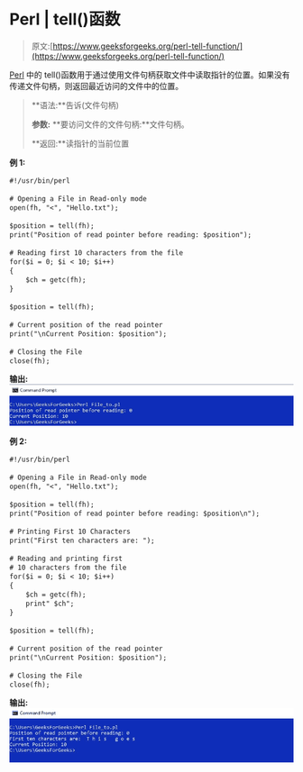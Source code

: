 # Perl | tell()函数

> 原文:[https://www.geeksforgeeks.org/perl-tell-function/](https://www.geeksforgeeks.org/perl-tell-function/)

[Perl](https://www.geeksforgeeks.org/introduction-to-perl/) 中的 tell()函数用于通过使用文件句柄获取文件中读取指针的位置。如果没有传递文件句柄，则返回最近访问的文件中的位置。

> **语法:**告诉(文件句柄)
> 
> **参数:**
> **要访问文件的文件句柄:**文件句柄。
> 
> **返回:**读指针的当前位置

**例 1:**

```
#!/usr/bin/perl 

# Opening a File in Read-only mode 
open(fh, "<", "Hello.txt"); 

$position = tell(fh);
print("Position of read pointer before reading: $position");

# Reading first 10 characters from the file
for($i = 0; $i < 10; $i++)
{
    $ch = getc(fh);
}

$position = tell(fh);

# Current position of the read pointer
print("\nCurrent Position: $position");

# Closing the File 
close(fh); 
```

**输出:**
![](img/84d44a3427b1f6b2f2ea882e18f3c3c2.png)

**例 2:**

```
#!/usr/bin/perl 

# Opening a File in Read-only mode 
open(fh, "<", "Hello.txt"); 

$position = tell(fh);
print("Position of read pointer before reading: $position\n");

# Printing First 10 Characters
print("First ten characters are: ");

# Reading and printing first 
# 10 characters from the file
for($i = 0; $i < 10; $i++)
{
    $ch = getc(fh);
    print" $ch";
}

$position = tell(fh);

# Current position of the read pointer
print("\nCurrent Position: $position");

# Closing the File 
close(fh); 
```

**输出:**
![](img/788e503b15e75a38e9d627af7a7f1978.png)